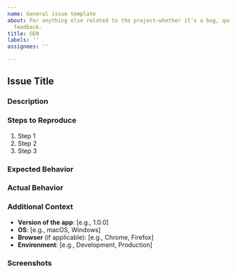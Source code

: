 ```yaml
---
name: General issue template
about: For anything else related to the project—whether it’s a bug, question, or general
  feedback.
title: GEN
labels: ''
assignees: ''

---
```


## Issue Title

### Description
<!-- Provide a brief summary of the issue you're encountering. -->

### Steps to Reproduce
<!-- Include the steps needed to reproduce the issue. If possible, provide code snippets or commands that will help others replicate the problem. -->

1. Step 1
2. Step 2
3. Step 3

### Expected Behavior
<!-- What did you expect to happen? -->

### Actual Behavior
<!-- What actually happened? -->

### Additional Context
<!-- Provide any additional information that might be helpful in resolving the issue. -->

- **Version of the app**: [e.g., 1.0.0]
- **OS**: [e.g., macOS, Windows]
- **Browser** (if applicable): [e.g., Chrome, Firefox]
- **Environment**: [e.g., Development, Production]

### Screenshots
<!-- If applicable, add screenshots to help explain your problem. -->
